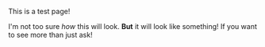 This is a test page!

I'm not too sure _how_ this will look. **But** it will look like something!
If you want to see more than just ask!